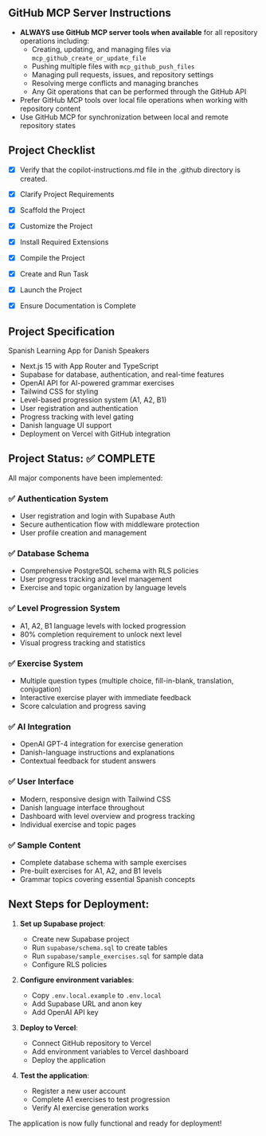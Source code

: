 <!-- Use this file to provide workspace-specific custom instructions to Copilot. For more details, visit https://code.visualstudio.com/docs/copilot/copilot-customization#_use-a-githubcopilotinstructionsmd-file -->

## GitHub MCP Server Instructions
- **ALWAYS use GitHub MCP server tools when available** for all repository operations including:
  - Creating, updating, and managing files via `mcp_github_create_or_update_file`
  - Pushing multiple files with `mcp_github_push_files`
  - Managing pull requests, issues, and repository settings
  - Resolving merge conflicts and managing branches
  - Any Git operations that can be performed through the GitHub API
- Prefer GitHub MCP tools over local file operations when working with repository content
- Use GitHub MCP for synchronization between local and remote repository states

## Project Checklist
- [x] Verify that the copilot-instructions.md file in the .github directory is created.

- [x] Clarify Project Requirements

- [x] Scaffold the Project

- [x] Customize the Project

- [x] Install Required Extensions

- [x] Compile the Project

- [x] Create and Run Task

- [x] Launch the Project

- [x] Ensure Documentation is Complete

## Project Specification
Spanish Learning App for Danish Speakers
- Next.js 15 with App Router and TypeScript
- Supabase for database, authentication, and real-time features
- OpenAI API for AI-powered grammar exercises
- Tailwind CSS for styling
- Level-based progression system (A1, A2, B1)
- User registration and authentication
- Progress tracking with level gating
- Danish language UI support
- Deployment on Vercel with GitHub integration

## Project Status: ✅ COMPLETE

All major components have been implemented:

### ✅ Authentication System
- User registration and login with Supabase Auth
- Secure authentication flow with middleware protection
- User profile creation and management

### ✅ Database Schema
- Comprehensive PostgreSQL schema with RLS policies
- User progress tracking and level management
- Exercise and topic organization by language levels

### ✅ Level Progression System
- A1, A2, B1 language levels with locked progression
- 80% completion requirement to unlock next level
- Visual progress tracking and statistics

### ✅ Exercise System
- Multiple question types (multiple choice, fill-in-blank, translation, conjugation)
- Interactive exercise player with immediate feedback
- Score calculation and progress saving

### ✅ AI Integration
- OpenAI GPT-4 integration for exercise generation
- Danish-language instructions and explanations
- Contextual feedback for student answers

### ✅ User Interface
- Modern, responsive design with Tailwind CSS
- Danish language interface throughout
- Dashboard with level overview and progress tracking
- Individual exercise and topic pages

### ✅ Sample Content
- Complete database schema with sample exercises
- Pre-built exercises for A1, A2, and B1 levels
- Grammar topics covering essential Spanish concepts

## Next Steps for Deployment:

1. **Set up Supabase project**:
   - Create new Supabase project
   - Run `supabase/schema.sql` to create tables
   - Run `supabase/sample_exercises.sql` for sample data
   - Configure RLS policies

2. **Configure environment variables**:
   - Copy `.env.local.example` to `.env.local`
   - Add Supabase URL and anon key
   - Add OpenAI API key

3. **Deploy to Vercel**:
   - Connect GitHub repository to Vercel
   - Add environment variables to Vercel dashboard
   - Deploy the application

4. **Test the application**:
   - Register a new user account
   - Complete A1 exercises to test progression
   - Verify AI exercise generation works

The application is now fully functional and ready for deployment!